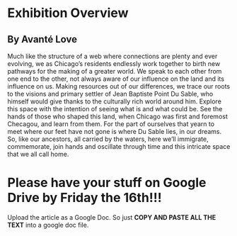 # Exhibition Overview
## By Avanté Love  

Much like the structure of a web where connections are plenty and ever evolving, we as Chicago’s residents endlessly work together to birth new pathways for the making of a greater world. We speak to each other from one end to the other, not always aware of our influence on the land and its influence on us. Making resources out of our differences, we trace our roots to the visions and primary settler of Jean Baptiste Point Du Sable, who himself would give thanks to the culturally rich world around him. 
Explore this space with the intention of seeing what is and what could be. See the hands of those who shaped this land, when Chicago was first and foremost Checagou, and learn from them. For the part of ourselves that yearn to meet where our feet have not gone is where Du Sable lies, in our dreams. So, like our ancestors, all carried by the waters, here we’ll immigrate, commemorate, join hands and oscillate through time and this intricate space that we all call home. 

# Please have your stuff on Google Drive by Friday the 16th!!! 
Upload the article as a Google Doc. So just **COPY AND PASTE ALL THE TEXT** into a google doc file.